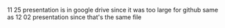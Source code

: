 11 25 presentation is in google drive since it was too large for github
same as 12 02 presentation since that's the same file
